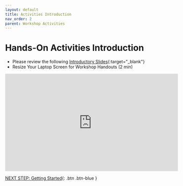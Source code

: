 ```yaml
---
layout: default
title: Activities Introduction
nav_order: 2
parent: Workshop Activities
---
```

# Hands-On Activities Introduction

- Please review the following [Introductory Slides](https://goo.gl/Z4e8ka){:target="_blank"} 
- Resize Your Laptop Screen for Workshop Handouts (2 min)
<iframe width="560" height="315" src="https://www.youtube.com/embed/Igk5hZUfzN0" title="YouTube video player" frameborder="0" allow="accelerometer; autoplay; clipboard-write; encrypted-media; gyroscope; picture-in-picture" allowfullscreen></iframe>

[NEXT STEP: Getting Started](getting-started.html){: .btn .btn-blue }
